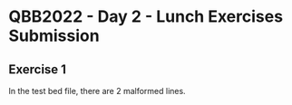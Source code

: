  # QBB2022 - Day 2 - Lunch Exercises Submission
 ## Exercise 1
 In the test bed file, there are 2 malformed lines.
